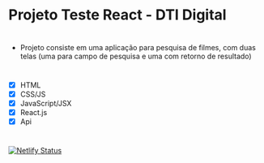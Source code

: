 # Projeto Teste React - DTI Digital

#
* Projeto consiste em uma aplicação para pesquisa de filmes, com duas telas (uma para campo de pesquisa e uma com retorno de resultado)

#


- [x] HTML
- [x] CSS/JS
- [x] JavaScript/JSX
- [x] React.js
- [x] Api

#

[![Netlify Status](https://api.netlify.com/api/v1/badges/ce3fd439-9461-4d7c-83ec-5d4c21ca9a12/deploy-status)](https://app.netlify.com/sites/boring-ramanujan-79493b/deploys)

